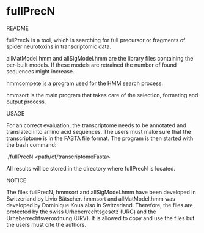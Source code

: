 # fullPrecN
README

fullPrecN is a tool, which is searching for full precursor or fragments of spider neurotoxins in transcriptomic data.

allMatModel.hmm and allSigModel.hmm are the library files containing the per-built models. If these models are retrained the number of found sequences might increase.

hmmcompete is a program used for the HMM search process.

hmmsort is the main program that takes care of the selection, formating and output process.

USAGE

For an correct evaluation, the transcriptome needs to be annotated and translated into amino acid sequences. The users must make sure that the transcriptome is in the FASTA file format.
The program is then started with the bash command:

./fullPrecN <path/of/transcriptomeFasta>

All results will be stored in the directory where fullPrecN is located.

NOTICE

The files fullPrecN, hmmsort and allSigModel.hmm have been developed in Switzerland by Livio Bätscher. hmmsort and allMatModel.hmm was developed by Dominique Koua also in Switzerland.
Therefore, the files are protected by the swiss Urheberrechtsgesetz (URG) and the Urheberrechtsverordnung (URV). It is allowed to copy and use the files but the users must cite the authors.
